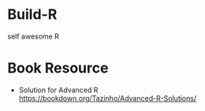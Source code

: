 # Build-R
self awesome R
# Book Resource
* Solution for Advanced R<br>https://bookdown.org/Tazinho/Advanced-R-Solutions/

